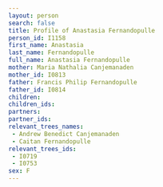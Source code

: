 ```yaml
---
layout: person
search: false
title: Profile of Anastasia Fernandopulle
person_id: I1158
first_name: Anastasia
last_name: Fernandopulle
full_name: Anastasia Fernandopulle
mother: Maria Nathalia Canjemanaden
mother_id: I0813
father: Francis Philip Fernandopulle
father_id: I0814
children:
children_ids:
partners:
partner_ids:
relevant_trees_names:
 - Andrew Benedict Canjemanaden
 - Caitan Fernandopulle
relevant_trees_ids:
 - I0719
 - I0753
sex: F
---
```


